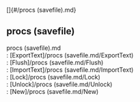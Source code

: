 []{#/procs (savefile).md}    
## procs (savefile)    
procs (savefile).md    
:   [ExportText]/procs (savefile.md/ExportText)    
:   [Flush]/procs (savefile.md/Flush)    
:   [ImportText]/procs (savefile.md/ImportText)    
:   [Lock]/procs (savefile.md/Lock)    
:   [Unlock]/procs (savefile.md/Unlock)    
:   [New]/procs (savefile.md/New)  